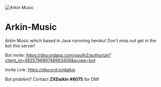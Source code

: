 ![Arkin Music](https://i.imgur.com/PWFGdt7.png)

# Arkin-Music
Arkin Music which based in Java runnning heroku! Don't miss out get in the bot this server!

Bot invite:
https://discordapp.com/oauth2/authorize?client_id=483579699746963456&scope=bot

Invite Link:
https://discord.io/daikin

Bot problem? Contact **ZXDaikin #8075** for DM!
